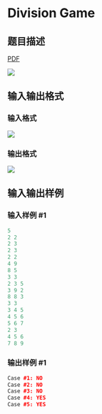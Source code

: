 # Division Game

## 题目描述

[problemUrl]: https://uva.onlinejudge.org/index.php?option=com_onlinejudge&Itemid=8&category=226&page=show_problem&problem=2959

[PDF](https://uva.onlinejudge.org/external/118/p11859.pdf)

![](https://cdn.luogu.com.cn/upload/vjudge_pic/UVA11859/4ac23c525dff5bfb45703e417cd817f58aefbf9f.png)

## 输入输出格式

### 输入格式

![](https://cdn.luogu.com.cn/upload/vjudge_pic/UVA11859/fdeed84645a48f5884875be5b56bfb8a3449ca00.png)

### 输出格式

![](https://cdn.luogu.com.cn/upload/vjudge_pic/UVA11859/2cf679a068adf3056a2311e8fd4bcff22252f109.png)

## 输入输出样例

### 输入样例 #1

```cpp
5
2 2
2 3
2 3
2 2
4 9
8 5
3 3
2 3 5
3 9 2
8 8 3
3 3
3 4 5
4 5 6
5 6 7
2 3
4 5 6
7 8 9
```


### 输出样例 #1

```cpp
Case #1: NO
Case #2: NO
Case #3: NO
Case #4: YES
Case #5: YES
```


